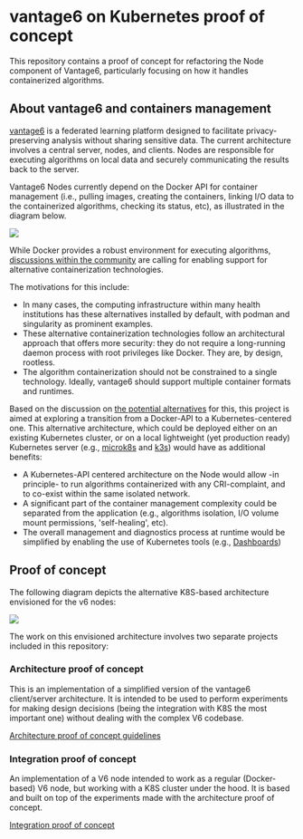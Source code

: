 # vantage6 on Kubernetes proof of concept

This repository contains a proof of concept for refactoring the Node component of Vantage6, particularly focusing on how it handles containerized algorithms.

## About vantage6 and containers management

[vantage6](https://distributedlearning.ai/) is a federated learning platform designed to facilitate privacy-preserving analysis without sharing sensitive data. The current architecture involves a central server, nodes, and clients. Nodes are responsible for executing algorithms on local data and securely communicating the results back to the server.

Vantage6 Nodes currently depend on the Docker API for container management (i.e., pulling images, creating the containers, linking I/O data to the containerized algorithms, checking its status, etc), as illustrated in the diagram below.

![](img/v6-node-arch.drawio.png)



While Docker provides a robust environment for executing algorithms, [discussions within the community](https://github.com/bdh-generalization/requirements/issues/7) are calling for enabling support for alternative containerization technologies. 

The motivations for this include:

- In many cases, the computing infrastructure within many health institutions has these alternatives installed by default, with podman and singularity as prominent examples.
- These alternative containerization technologies follow an architectural approach that offers more security: they do not require a long-running daemon process with root privileges like Docker. They are, by design, rootless.
- The algorithm containerization should not be constrained to a single technology. Ideally, vantage6 should support multiple container formats and runtimes.

Based on the discussion on [the potential alternatives](https://github.com/bdh-generalization/requirements/issues/7#issuecomment-1852243535) for this, this project is aimed at exploring a transition from a Docker-API to a Kubernetes-centered one. This alternative architecture, which could be deployed either on an existing Kubernetes cluster, or on a local lightweight (yet production ready) Kubernetes server (e.g., [microk8s](https://microk8s.io/) and [k3s](https://k3s.io/)) would have as additional benefits:

- A Kubernetes-API centered architecture on the Node would allow -in principle- to run algorithms containerized with any CRI-complaint, and to co-exist within the same isolated network.
- A significant part of the container management complexity could be separated from the application (e.g., algorithms isolation, I/O volume mount permissions, 'self-healing', etc).
- The overall management and diagnostics process at runtime would be simplified by enabling the use of Kubernetes tools (e.g., [Dashboards](https://kubernetes.io/docs/tasks/access-application-cluster/web-ui-dashboard/))


## Proof of concept

The following diagram depicts the alternative K8S-based architecture envisioned for the v6 nodes:

![](img/containers-POC.drawio.png)

The work on this envisioned architecture involves two separate projects included in this repository:

### Architecture proof of concept

This is an implementation of a simplified version of the vantage6 client/server architecture. It is intended to be used to perform experiments for making design decisions (being the integration with K8S the most important one) without dealing with the complex V6 codebase.

[Architecture proof of concept guidelines](node_poc/node_poc.md)


### Integration proof of concept

An implementation of a V6 node intended to work as a regular (Docker-based) V6 node, but working with a K8S cluster under the hood. It is based and built on top of the experiments made with the architecture proof of concept.

[Integration proof of concept](integration_poc/integration_poc.md)


